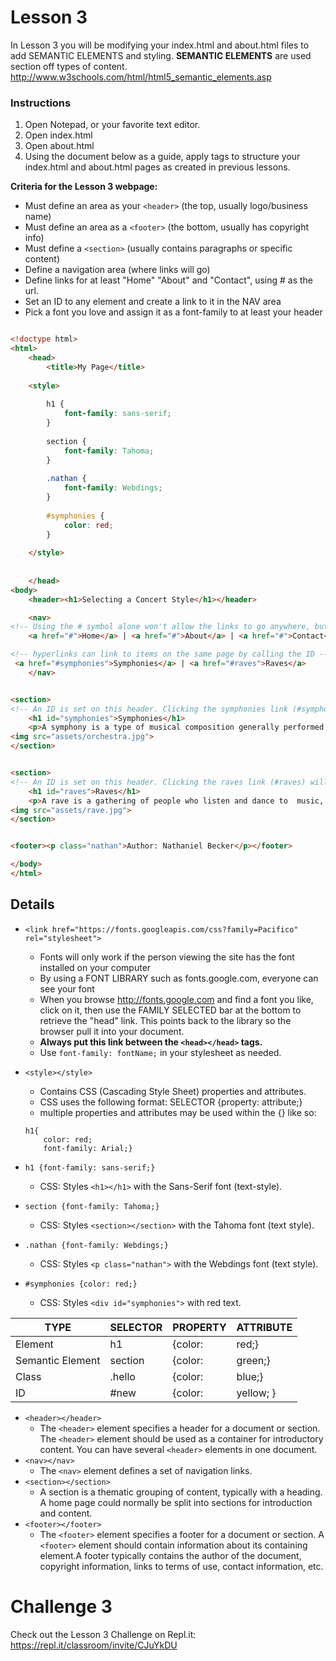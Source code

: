 # Lesson 3

In Lesson 3 you will be modifying your index.html and about.html files to add SEMANTIC ELEMENTS and styling.  **SEMANTIC
ELEMENTS** are used section off types of content. http://www.w3schools.com/html/html5_semantic_elements.asp 

### Instructions
1. Open Notepad, or your favorite text editor.
2. Open index.html
3. Open about.html
4. Using the document below as a guide, apply tags to structure your index.html and about.html 
pages as created in previous lessons.


**Criteria for the Lesson 3 webpage:**
* Must define an area as your `<header>` (the top, usually logo/business name)
* Must define an area as a `<footer>` (the bottom, usually has copyright info)
* Must define a `<section>` (usually contains paragraphs or specific content)
* Define a navigation area (where links will go)
* Define links for at least "Home" "About" and "Contact", using # as the url.
* Set an ID to any element and create a link to it in the NAV area
* Pick a font you love and assign it as a font-family to at least your header

```HTML

<!doctype html> 
<html> 
	<head>    
		<title>My Page</title> 			
	
    <style>
    
    	h1 {
			font-family: sans-serif;
		}
		
		section {
			font-family: Tahoma;
		}
		
		.nathan {
			font-family: Webdings;
		}
		
		#symphonies {
			color: red;
		}
		
	</style>
		
		
	</head> 
<body> 
	<header><h1>Selecting a Concert Style</h1></header> 

	<nav>
<!-- Using the # symbol alone won't allow the links to go anywhere, but they look active and work for styling purposes. -->
	<a href="#">Home</a> | <a href="#">About</a> | <a href="#">Contact</a> |

<!-- hyperlinks can link to items on the same page by calling the ID -->
 <a href="#symphonies">Symphonies</a> | <a href="#raves">Raves</a>
	</nav>


<section>
<!-- An ID is set on this header. Clicking the symphonies link (#symphonies) will scroll to this point. -->
	<h1 id="symphonies">Symphonies</h1>   
	<p>A symphony is a type of musical composition generally performed by a full orchestra.</p>
<img src="assets/orchestra.jpg">
</section> 


<section>
<!-- An ID is set on this header. Clicking the raves link (#raves) will scroll to this point. -->
	<h1 id="raves">Raves</h1>
	<p>A rave is a gathering of people who listen and dance to  music, especially electronic music, usually performed by a  live band or live DJs.</p>
<img src="assets/rave.jpg">
</section> 


<footer><p class="nathan">Author: Nathaniel Becker</p></footer>

</body>
</html>
```

## Details

* `<link href="https://fonts.googleapis.com/css?family=Pacifico" rel="stylesheet">`
    * Fonts will only work if the person viewing the site has the font installed on your computer
    * By using a FONT LIBRARY such as fonts.google.com, everyone can see your font
    * When you browse http://fonts.google.com and find a font you like, click on it, then use the FAMILY SELECTED bar at the
    bottom to retrieve the "head" link.  This points back to the library so the browser pull it into your document.
    * **Always put this link between the `<head></head>` tags.**
    * Use `font-family: fontName;` in your stylesheet as needed.
* `<style></style>`
    * Contains CSS (Cascading Style Sheet) properties and attributes.
    * CSS uses the following format: SELECTOR {property: attribute;}
    * multiple properties and attributes may be used within the {} like so:
    
    ```HTML5
    h1{
        color: red; 
        font-family: Arial;}
    ```

* `h1 {font-family: sans-serif;}`
    * CSS: Styles `<h1></h1>` with the Sans-Serif font (text-style).
* `section {font-family: Tahoma;}`
    * CSS: Styles `<section></section>` with the Tahoma font (text style).
* `.nathan {font-family: Webdings;}`
    * CSS: Styles `<p class="nathan">` with the Webdings font (text style).
* `#symphonies {color: red;}`
    * CSS: Styles `<div id="symphonies">` with red text.

| TYPE | SELECTOR | PROPERTY | ATTRIBUTE |
| --- | --- | --- | --- |
| Element | h1 | {color: | red;} |
| Semantic Element | section | {color: | green;}|
| Class | .hello | {color: | blue;} |
| ID | #new | {color: | yellow; } |





* `<header></header>`
    * The `<header>` element specifies a header for a document or section. The `<header>` 
    element should be used as a container for introductory content.  You can have several 
    `<header>` elements in one document.
* `<nav></nav>`
    * The `<nav>` element defines a set of navigation links.
* `<section></section>`
    * A section is a thematic grouping of content, typically with a heading.  A home page could normally
     be split into sections for introduction and content.
* `<footer></footer>`
    * The `<footer>` element specifies a footer for a document or section. A `<footer>` element should
     contain information about its containing element.A footer typically contains the author of the
    document, copyright information, links to terms of use, contact information, etc.


# Challenge 3

Check out the Lesson 3 Challenge on Repl.it: https://repl.it/classroom/invite/CJuYkDU
